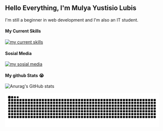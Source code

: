 ## Hello Everything, I'm Mulya Yustisio Lubis

I'm still a beginner in web development and I'm also an IT student.

<!--
**mulyalubis/mulyalubis** is a ✨ _special_ ✨ repository because its `README.md` (this file) appears on your GitHub profile.

Here are some ideas to get you started:

- 🔭 I’m currently working on ...
- 🌱 I’m currently learning ...
- 👯 I’m looking to collaborate on ...
- 🤔 I’m looking for help with ...
- 💬 Ask me about ...
- 📫 How to reach me: ...
- 😄 Pronouns: ...
- ⚡ Fun fact: ...
-->

#### My Current Skills

[![my current skills](https://skillicons.dev/icons?i=html,css,js&perline=3&theme=dark)](https://skillicons.dev)

#### Sosial Media

[![my sosial media](https://skillicons.dev/icons?i=instagram&theme=dark)](https://www.instagram.com/mulya.lubis3/)

#### My github Stats 😭

![Anurag's GitHub stats](https://github-readme-stats.vercel.app/api?username=mulyalubis&show=reviews,discussions_started,discussions_answered,prs_merged,prs_merged_percentage&theme=shadow_green)

<img src="https://raw.githubusercontent.com/mulyalubis/mulyalubis/output/snake.svg" alt="Snake animation" />

###
